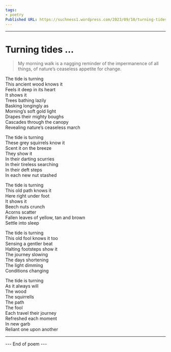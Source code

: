 ```yaml
---
tags: 
- poetry
Published URL: https://suchness1.wordpress.com/2023/09/10/turning-tides/
---
```

---  
  
# Turning tides …  
> My morning walk is a nagging reminder of the impermanence of all things, of nature’s ceaseless appetite for change.  


The tide is turning  
This ancient wood knows it  
Feels it deep in its heart  
It shows it  
Trees bathing lazily  
Basking longingly as  
Morning’s soft gold light  
Drapes their mighty boughs  
Cascades through the canopy  
Revealing nature’s ceaseless march  
  
The tide is turning  
These grey squirrels know it  
Scent it on the breeze  
They show it   
In their darting scurries  
In their tireless searching  
In their deft steps  
In each new nut stashed  
  
The tide is turning  
This old path knows it  
Here right under foot  
It shows it  
Beech nuts crunch  
Acorns scatter  
Fallen leaves of yellow, tan and brown  
Settle into sleep  
  
The tide is turning  
This old fool knows it too  
Sensing a gentler beat  
Halting footsteps show it  
The journey slowing  
The days shortening   
The light dimming   
Conditions changing  
  
The tide is turning  
As it always will  
The wood  
The squirrells  
The path  
The fool  
Each travel their journey  
Refreshed each moment  
In new garb  
Reliant one upon another   
  
  
---  
 --- End of poem ---